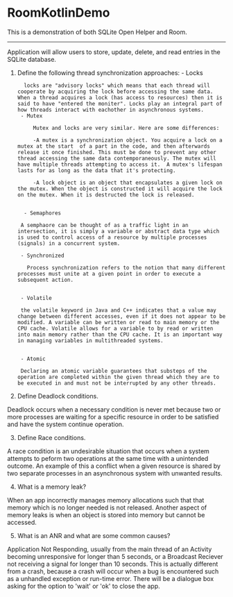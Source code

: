 # RoomKotlinDemo

This is a demonstration of both SQLite Open Helper and Room.

************************

Application will allow users to store, update, delete, and read entries in the SQLite database.

1. Define the following thread synchronization approaches:
        - Locks 
		
		 locks are "advisory locks" which means that each thread will cooperate by acquiring the lock before accessing the same data. When a thread acquires a lock (has access to resources) then it is said to have "entered the moniter". Locks play an integral part of how threads interact with eachother in asynchronous systems.		
        - Mutex
		
			Mutex and locks are very similar. Here are some differences:
			
			-A mutex is a synchronization object. You acquire a lock on a mutex at the start  of a part in the code, and then afterwards release it once finished. This must be done to prevent any other thread accessing the same data contemporaneously. The mutex will have multiple threads attempting to access it.  A mutex's lifespan lasts for as long as the data that it's protecting. 

			-A lock object is an object that encapsulates a given lock on the mutex. When the object is constructed it will acquire the lock on the mutex. When it is destructed the lock is released. 
		
       
		 - Semaphores
		
		A semphaore can be thought of as a traffic light in an intersection, it is simply a variable or abstract data type which is used to control access of a resource by multiple processes (signals) in a concurrent system. 
		
        - Synchronized
		
		  Process synchronization refers to the notion that many different processes must unite at a given point in order to execute a subsequent action.
	
		
        - Volatile
		
		the volatile keyword in Java and C++ indicates that a value may change between different accesses, even if it does not appear to be modified. A variable can be written or read to main memory or the CPU cache. Volatile allows for a variable to by read or written into main memory rather than the CPU cache. It is an important way in managing variables in multithreaded systems.		
		
		
        - Atomic
		
		Declaring an atomic variable guarantees that substeps of the operation are completed within the given thread which they are to be executed in and must not be interrupted by any other threads.
		
		
2. Define Deadlock conditions.

Deadlock occurs when a necessary condition is never met because two or more processes are waiting for a specific resource in order to be satisfied and have the system continue operation. 

3. Define Race conditions.


A race condition is an undesirable situation that occurs when a system attempts to peform two operations at the same time with a unintended outcome. An example of this a conflict when a given resource is shared by two separate processes in an asynchronous system with unwanted results. 

4. What is a memory leak?	

 When an app incorrectly manages memory allocations such that that memory which is no longer needed is not released. Another aspect of memory leaks is when an object is stored into memory but cannot be accessed.

5. What is an ANR and what are some common causes?

Application Not Responding, usually from the main thread of an Activity becoming unresponsive for longer than 5 seconds, or a Broadcast Reciever not receiving a signal for longer than 10 seconds. This is actually different from a crash, because a crash will occur when a bug is encountered such as a unhandled exception or run-time error. There will be a dialogue box asking for the option to 'wait' or 'ok' to close the app.
